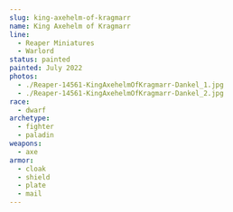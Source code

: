 ```yaml
---
slug: king-axehelm-of-kragmarr
name: King Axehelm of Kragmarr
line:
  - Reaper Miniatures
  - Warlord
status: painted
painted: July 2022
photos:
  - ./Reaper-14561-KingAxehelmOfKragmarr-Dankel_1.jpg
  - ./Reaper-14561-KingAxehelmOfKragmarr-Dankel_2.jpg
race:
  - dwarf
archetype:
  - fighter
  - paladin
weapons:
  - axe
armor:
  - cloak
  - shield
  - plate
  - mail
---
```


